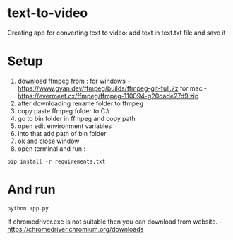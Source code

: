 # text-to-video
Creating app for converting text to video:
add text in text.txt file and save it

# Setup
1. download ffmpeg from :
for windows - https://www.gyan.dev/ffmpeg/builds/ffmpeg-git-full.7z
for mac - https://evermeet.cx/ffmpeg/ffmpeg-110094-g20dade27d9.zip
2. after downloading rename folder to ffmpeg
3. copy paste ffmpeg folder to C:\
4. go to bin folder in ffmpeg and copy path
5. open edit environment variables
6. into that add path of bin folder
7. ok and close window
8. open terminal and run :

```
pip install -r requirements.txt
```
# And run 
```
python app.py
```
If chromedriver.exe is not suitable then you can download from website. - https://chromedriver.chromium.org/downloads
